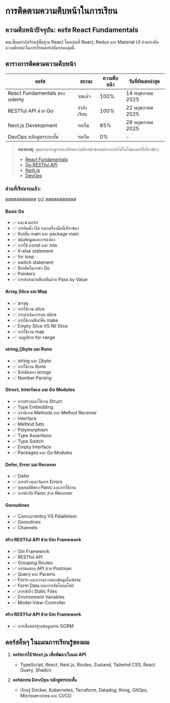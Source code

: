 # การติดตามความคืบหน้าในการเรียน

## ความคืบหน้าปัจจุบัน: คอร์ส React Fundamentals

ขณะนี้ผมกำลังเรียนรู้พื้นฐาน React โดยเน้นที่ React, Redux และ Material UI ด้านล่างคือความคืบหน้าในการเรียนคอร์สที่ครอบคลุมนี้

## ตารางการติดตามความคืบหน้า

| คอร์ส | สถานะ | ความคืบหน้า | วันที่อัพเดทล่าสุด |
|------|------|------------|----------------|
| React Fundamentals ของ udemy | จบแล้ว | 100% | 14 พฤษภาคม 2025 |
| RESTful API ด้วย Go | กำลังเรียน | 100% | 22 พฤษภาคม 2025 |
| Next.js Development | รอเริ่ม | 85% | 28 พฤษภาคม 2025 |
| DevOps หลักสูตรระยะสั้น | รอเริ่ม | 0% | - |

> **หมายเหตุ**: คุณสามารถดูรายละเอียดความคืบหน้าของแต่ละคอร์สได้ในโฟลเดอร์ที่เกี่ยวข้อง:
> - [React Fundamentals](./reactFundCourse/workshop_product/frontend/README.md)
> - [Go RESTful API](./golang_api/README.md)
> - [Next.js](./nextjs_course/README.md)
> - [DevOps](./devops_course/README.md)

### ส่วนที่เรียนจบแล้ว:
########### GO ###########
#### Basic Go
- ✅ แนะนำคอร์ส
- ✅ การติดตั้ง Go และเครื่องมือที่เกี่ยวข้อง
- ✅ ฟังก์ชัน main และ package main
- ✅ ชนิดข้อมูลและการแปลง
- ✅ การใช้ const และ iota
- ✅ if-else statement
- ✅ for loop
- ✅ switch statement
- ✅ ฟังก์ชันในภาษา Go
- ✅ Pointers
- ✅ การส่งค่าผ่านฟังก์ชันด้วย Pass by Value
#### Array,Slice และ Map
- ✅ array
- ✅ การใช้งาน slice
- ✅ การดำเนินการบน slice
- ✅ การใช้งานฟังก์ชัน make
- ✅ Empty Slice VS Nil Slice
- ✅ การใช้งาน map
- ✅ วนลูปด้วย for-range
#### string,[]byte และ Rune
- ✅ string และ []byte
- ✅ การใช้งาน Rune
- ✅ ฟังก์ชันของ strings
- ✅ Number Parsing
#### Struct, Interface และ Go Modules
- ✅ การสร้างและใช้งาน Struct
- ✅ Type Embedding
- ✅ การนิยาม Methods และ Method Receiver
- ✅ Interface
- ✅ Method Sets
- ✅ Polymorphism
- ✅ Type Assertions
- ✅ Type Switch
- ✅ Empty Interface
- ✅ Packages และ Go Modules
#### Defer, Error และ Recover
- ✅ Defer
- ✅ การสร้างและจัดการ Errors
- ✅ คุณสมบัติของ Panic และการใช้งาน
- ✅ การดักจับ Panic ด้วย Recover
#### Goroutines
- ✅ Concurrentcy VS Palallelism
- ✅ Goroutines
- ✅ Channels
#### สร้าง RESTful API ด้วย Gin Framework
- ✅ Gin Framework
- ✅ RESTful API
- ✅ Grouping Routes
- ✅ การทดสอบ API ด้วย Postman
- ✅ Query และ Params
- ✅ Form และการตรวจสอบข้อมูลในฟอร์ม
- ✅ Form Data และการอัพโหลดไฟล์
- ✅ การเข้าถึง Static Files
- ✅ Environment Variables
- ✅ Model-View-Controller
#### สร้าง RESTful API ด้วย Gin Framework
- ✅ การเชื่อมต่อฐานข้อมูลผ่าน GORM


## คอร์สอื่นๆ ในแผนการเรียนรู้ของผม

1. **คอร์สการใช้ Next.js เพื่อพัฒนาเว็บและ API**
    - TypeScript, React, Next.js, Routes, Zustand, Tailwind CSS, React Query, Shadcn

2. **คอร์สอบรม DevOps หลักสูตรระยะสั้น**
    - เรียนรู้ Docker, Kubernetes, Terraform, Datadog, Kong, GitOps, Microservices และ CI/CD
